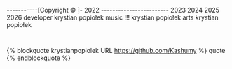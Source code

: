 -----------[Copyright © ]- 2022 ------------------------ 
2023
2024
2025
2026
developer
krystian popiołek 
music 
!!! 
krystian popiołek 
arts
krystian popiołek 

```


```
{% blockquote krystianpopiolek URL https://github.com/Kashumy %}
quote
{% endblockquote %}
